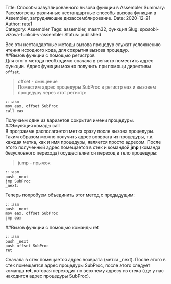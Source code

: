 Title: Способы завуалированного вызова функции в Assembler
Summary: Рассмотрены различные нестандартные способы вызова функции в Assembler, затрудняющие дизассемблирование.
Date: 2020-12-21
Author: rate1  
Category: Assembler
Tags: assembler, masm32, функция
Slug: sposobi-vizova-funkcii-v-assembler
Status: published
	
Все эти нестандартные методы вызова процедур служат усложнению чтения исходного кода, для сокрытия вызова процедур.  
##Вызов функции с помощью регистров  
Для этого метода необходимо сначала в регистр поместить адрес функции. Адрес функции можно получить при помощи директивы ```offset```.  
>offset - смещение  
Поместим адрес процедуры SubProc в регистр eax и вызовем процедуру через этот регистр:  
```
:::asm
mov eax, offset SubProc
call eax
```
Получаем один из вариантов сокрытия имени процедуры.  
##Эмуляция комады call  
В программе располагается метка сразу после вызова процедуры. Таким образом можно получить адрес возврата из процедуры, т.к. каждая метка, как и имя процедуры, является просто адресом. После этого полученный адрес помещается в стек и командой **jmp** (команда безусловного перехода) осуществляется переход в тело процедуры:  
>jump - прыжок  
```
:::asm
push _next
jmp SubProc
_next:
```  
Теперь попробуем объединить этот метод с предыдущим:  
```
:::asm
push _next
mov eax, offset SubProc
jmp eax
```  
##Вызов функции с помощью команды ret  
```
:::asm
push _next
push offset SubProc
ret
```  
Сначала в стек помещается адрес возврата (метка _next). После этого в стек помещается адрес процедуры SubProc, после этого следует команда **ret**, которая переходит по верхнему адресу из стека (где у нас находится адрес процедуры SubProc).
